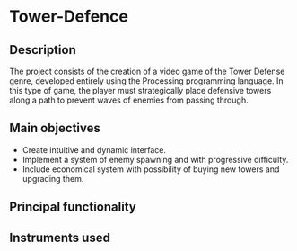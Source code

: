 # Tower-Defence
  
## Description
The project consists of the creation of a video game of the Tower Defense genre, developed entirely using the Processing programming language. In this type of game, the player must strategically place defensive towers along a path to prevent waves of enemies from passing through.

## Main objectives
* Create intuitive and dynamic interface.
* Implement a system of enemy spawning and with progressive difficulty.
* Include economical system with possibility of buying new towers and upgrading them.
  
## Principal functionality


## Instruments used

